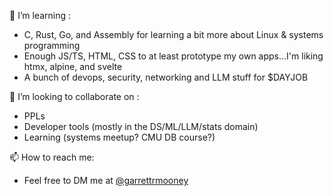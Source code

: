 🌱 I’m learning :

- C, Rust, Go, and Assembly for learning a bit more about Linux & systems programming
- Enough JS/TS, HTML, CSS to at least prototype my own apps...I'm liking htmx, alpine, and svelte
- A bunch of devops, security, networking and LLM stuff for $DAYJOB

👯 I’m looking to collaborate on :

- PPLs
- Developer tools (mostly in the DS/ML/LLM/stats domain)
- Learning (systems meetup? CMU DB course?)

📫 How to reach me: 

- Feel free to DM me at [@garrettrmooney](https://twitter.com/garrettrmooney) 
